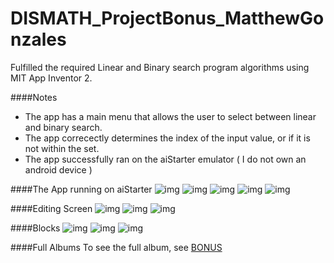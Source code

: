 # DISMATH_ProjectBonus_MatthewGonzales
Fulfilled the required Linear and Binary search program algorithms using MIT App Inventor 2.



####Notes
- The app has a main menu that allows the user to select between linear and binary search.
- The app correcectly determines the index of the input value, or if it is not within the set.
- The app successfully ran on the aiStarter emulator ( I do not own an android device )

####The App running on aiStarter
![img](http://i.imgur.com/6nEJB4K.jpg)
![img](http://i.imgur.com/7lxqnnW.jpg)
![img](http://i.imgur.com/yeAXLl0.jpg)
![img](http://i.imgur.com/yDYspT3.jpg)
![img](http://i.imgur.com/6glv1Ta.jpg)

####Editing Screen
![img](http://i.imgur.com/MlNi4Mr.jpg)
![img](http://i.imgur.com/oPhnvAC.jpg)
![img](http://i.imgur.com/virnbdQ.jpg)

####Blocks
![img](http://i.imgur.com/7KsYUNC.jpg)
![img](http://i.imgur.com/5fLYXMH.jpg)
![img](http://i.imgur.com/sQRqR7v.jpg)

####Full Albums
To see the full album, see [BONUS](http://imgur.com/a/ZWbIX)


